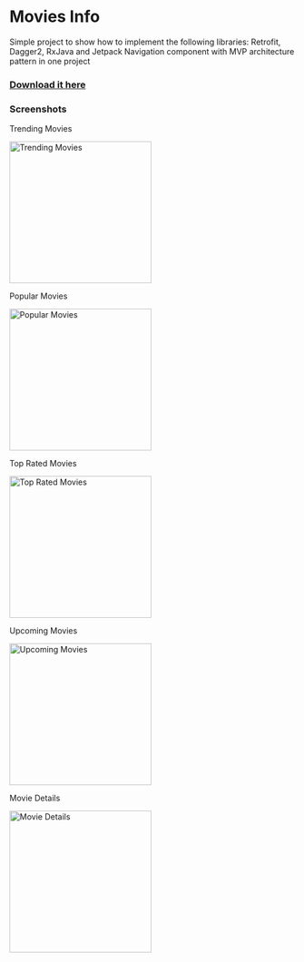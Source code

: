 # Movies Info
Simple project to show how to implement the following libraries: Retrofit, Dagger2, RxJava and Jetpack Navigation component with MVP architecture pattern in one project

### [Download it here](https://github.com/Kakyire/RetrofitDaggerRxJavaMVP-With-NavComponent/releases/download/v1.0/Movies.apk)
### Screenshots

Trending Movies

<img src="https://user-images.githubusercontent.com/47930771/97816346-89ede300-1c8c-11eb-822d-6fccfd22e58b.png" alt="Trending Movies" width="250"/>



Popular Movies

<img src="https://user-images.githubusercontent.com/47930771/97816277-18159980-1c8c-11eb-9b2e-c82113390e0e.png" alt="Popular Movies" width="250"/>



Top Rated Movies

<img src="https://user-images.githubusercontent.com/47930771/97816361-9b36ef80-1c8c-11eb-8226-aa3f14dc87e2.png" alt="Top Rated Movies" width="250"/>



Upcoming Movies

<img src="https://user-images.githubusercontent.com/47930771/97816367-a38f2a80-1c8c-11eb-9089-db496994a939.png" alt="Upcoming Movies" width="250"/>



Movie Details

<img src="https://user-images.githubusercontent.com/47930771/97816370-ab4ecf00-1c8c-11eb-9798-78c916c1d4a8.png" alt="Movie Details" width="250"/>
